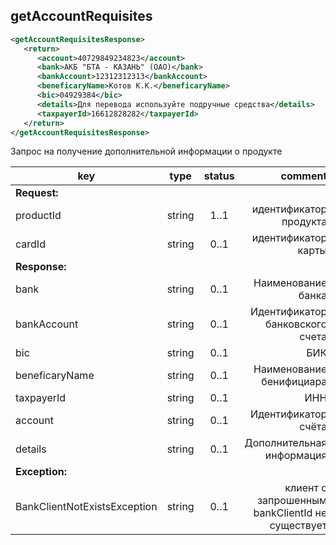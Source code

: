 ## getAccountRequisites

```xml
<getAccountRequisitesResponse>
   <return>
      <account>40729849234823</account>
      <bank>АКБ "БТА - КАЗАНЬ" (ОАО)</bank>
      <bankAccount>12312312313</bankAccount>
      <beneficaryName>Котов К.К.</beneficaryName>
      <bic>04929384</bic>
      <details>Для перевода используйте подручные средства</details>
      <taxpayerId>16612828282</taxpayerId>
   </return>
</getAccountRequisitesResponse>
```

Запрос на получение дополнительной информации о продукте

key | type | status | comment
--- | ---- | :----: | ---:
**Request:** | | |
productId | string | 1..1 | идентификатор продукта
cardId | string | 0..1 | идентификатор карты
**Response:** | | |
bank | string | 0..1 | Наименование банка
bankAccount | string | 0..1 | Идентификатор банковского счета
bic | string | 0..1 | БИК
beneficaryName | string | 0..1 | Наименование бенифициара
taxpayerId | string | 0..1 | ИНН
account | string | 0..1 | Идентификатор счёта
details | string | 0..1 | Дополнительная информация
**Exception:** | | |
BankClientNotExistsException | string | 0..1 | клиент с запрошенным bankClientId не существует
